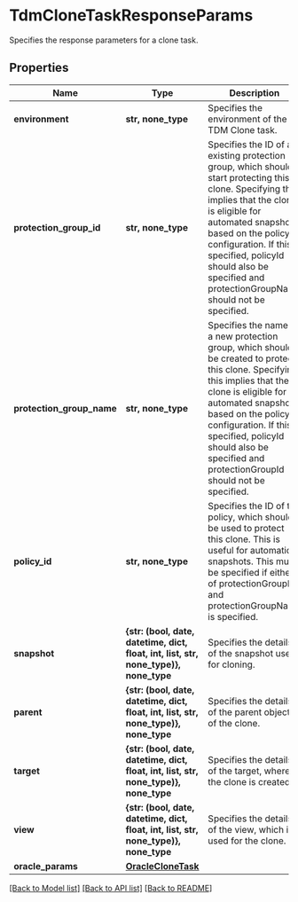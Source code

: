# TdmCloneTaskResponseParams

Specifies the response parameters for a clone task.

## Properties
Name | Type | Description | Notes
------------ | ------------- | ------------- | -------------
**environment** | **str, none_type** | Specifies the environment of the TDM Clone task. | 
**protection_group_id** | **str, none_type** | Specifies the ID of an existing protection group, which should start protecting this clone. Specifying this implies that the clone is eligible for automated snapshots based on the policy configuration. If this is specified, policyId should also be specified and protectionGroupName should not be specified. | [optional] 
**protection_group_name** | **str, none_type** | Specifies the name of a new protection group, which should be created to protect this clone. Specifying this implies that the clone is eligible for automated snapshots based on the policy configuration. If this is specified, policyId should also be specified and protectionGroupId should not be specified. | [optional] 
**policy_id** | **str, none_type** | Specifies the ID of the policy, which should be used to protect this clone. This is useful for automatic snapshots. This must be specified if either of protectionGroupId and protectionGroupName is specified. | [optional] 
**snapshot** | **{str: (bool, date, datetime, dict, float, int, list, str, none_type)}, none_type** | Specifies the details of the snapshot used for cloning. | [optional] 
**parent** | **{str: (bool, date, datetime, dict, float, int, list, str, none_type)}, none_type** | Specifies the details of the parent object of the clone. | [optional] 
**target** | **{str: (bool, date, datetime, dict, float, int, list, str, none_type)}, none_type** | Specifies the details of the target, where the clone is created. | [optional] 
**view** | **{str: (bool, date, datetime, dict, float, int, list, str, none_type)}, none_type** | Specifies the details of the view, which is used for the clone. | [optional] 
**oracle_params** | [**OracleCloneTask**](OracleCloneTask.md) |  | [optional] 

[[Back to Model list]](../README.md#documentation-for-models) [[Back to API list]](../README.md#documentation-for-api-endpoints) [[Back to README]](../README.md)


